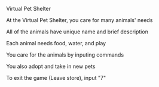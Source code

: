 Virtual Pet Shelter

At the Virtual Pet Shelter, you care for many animals' needs

All of the animals have unique name and brief description

Each animal needs food, water, and play

You care for the animals by inputing commands

You also adopt and take in new pets

To exit the game (Leave store), input "7"
